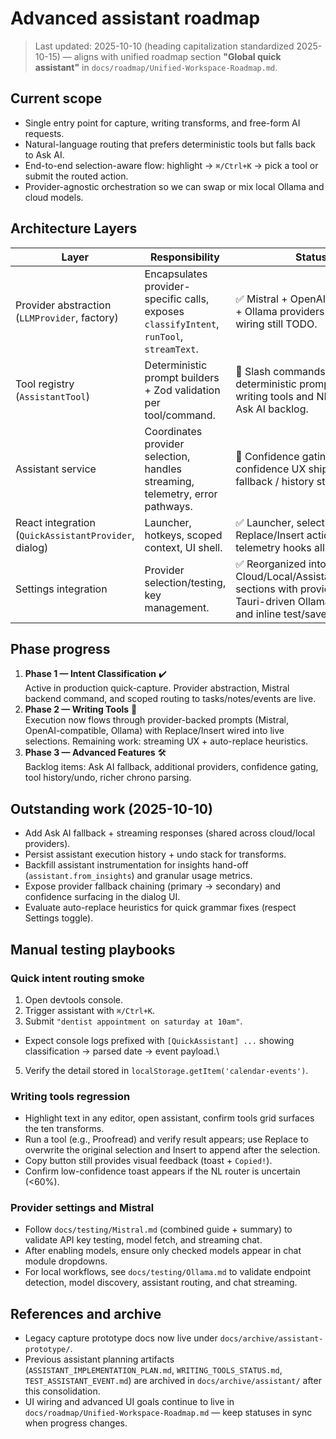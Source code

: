 # Advanced assistant roadmap

> Last updated: 2025-10-10 (heading capitalization standardized 2025-10-15) — aligns with unified roadmap section **"Global quick assistant"** in `docs/roadmap/Unified-Workspace-Roadmap.md`.

## Current scope
- Single entry point for capture, writing transforms, and free-form AI requests.
- Natural-language routing that prefers deterministic tools but falls back to Ask AI.
- End-to-end selection-aware flow: highlight → `⌘/Ctrl+K` → pick a tool or submit the routed action.
- Provider-agnostic orchestration so we can swap or mix local Ollama and cloud models.

## Architecture Layers
| Layer | Responsibility | Status |
| --- | --- | --- |
| Provider abstraction (`LLMProvider`, factory) | Encapsulates provider-specific calls, exposes `classifyIntent`, `runTool`, `streamText`. | ✅ Mistral + OpenAI-compatible + Ollama providers live; fallback wiring still TODO. |
| Tool registry (`AssistantTool`) | Deterministic prompt builders + Zod validation per tool/command. | 🔄 Slash commands mapped; deterministic prompts live for writing tools and NL routing, Ask AI backlog. |
| Assistant service | Coordinates provider selection, handles streaming, telemetry, error pathways. | 🔄 Confidence gating + low-confidence UX shipped; Ask AI fallback / history still open. |
| React integration (`QuickAssistantProvider`, dialog) | Launcher, hotkeys, scoped context, UI shell. | ✅ Launcher, selection capture, Replace/Insert actions, telemetry hooks all wired. |
| Settings integration | Provider selection/testing, key management. | ✅ Reorganized into Cloud/Local/Assistant/Accounts sections with provider store, Tauri-driven Ollama discovery, and inline test/save feedback. |

## Phase progress
1. **Phase 1 &mdash; Intent Classification** ✔️\
   Active in production quick-capture. Provider abstraction, Mistral backend command, and scoped routing to tasks/notes/events are live.
2. **Phase 2 &mdash; Writing Tools** 🔄\
   Execution now flows through provider-backed prompts (Mistral, OpenAI-compatible, Ollama) with Replace/Insert wired into live selections. Remaining work: streaming UX + auto-replace heuristics.
3. **Phase 3 &mdash; Advanced Features** 🛠️\
   Backlog items: Ask AI fallback, additional providers, confidence gating, tool history/undo, richer chrono parsing.

## Outstanding work (2025-10-10)
- Add Ask AI fallback + streaming responses (shared across cloud/local providers).
- Persist assistant execution history + undo stack for transforms.
- Backfill assistant instrumentation for insights hand-off (`assistant.from_insights`) and granular usage metrics.
- Expose provider fallback chaining (primary → secondary) and confidence surfacing in the dialog UI.
- Evaluate auto-replace heuristics for quick grammar fixes (respect Settings toggle).

## Manual testing playbooks

### Quick intent routing smoke
1. Open devtools console.
2. Trigger assistant with `⌘/Ctrl+K`.
3. Submit `"dentist appointment on saturday at 10am"`.
- Expect console logs prefixed with `[QuickAssistant] ...` showing classification → parsed date → event payload.\
5. Verify the detail stored in `localStorage.getItem('calendar-events')`.

### Writing tools regression
- Highlight text in any editor, open assistant, confirm tools grid surfaces the ten transforms.
- Run a tool (e.g., Proofread) and verify result appears; use Replace to overwrite the original selection and Insert to append after the selection.
- Copy button still provides visual feedback (toast + `Copied!`).
- Confirm low-confidence toast appears if the NL router is uncertain (<60%).

### Provider settings and Mistral
- Follow `docs/testing/Mistral.md` (combined guide + summary) to validate API key testing, model fetch, and streaming chat.
- After enabling models, ensure only checked models appear in chat module dropdowns.
- For local workflows, see `docs/testing/Ollama.md` to validate endpoint detection, model discovery, assistant routing, and chat streaming.

## References and archive
- Legacy capture prototype docs now live under `docs/archive/assistant-prototype/`.
- Previous assistant planning artifacts (`ASSISTANT_IMPLEMENTATION_PLAN.md`, `WRITING_TOOLS_STATUS.md`, `TEST_ASSISTANT_EVENT.md`) are archived in `docs/archive/assistant/` after this consolidation.
- UI wiring and advanced UI goals continue to live in `docs/roadmap/Unified-Workspace-Roadmap.md` — keep statuses in sync when progress changes.
